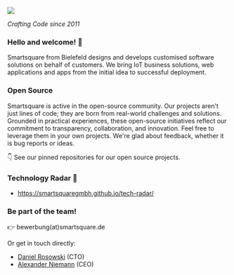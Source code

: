 ![](https://github.com/SmartsquareGmbH/.github-private/blob/main/profile/smartsquare.jpg)

_Crafting Code since 2011_

### Hello and welcome! :wave:

Smartsquare from Bielefeld designs and develops customised software solutions on behalf of customers.
We bring IoT business solutions, web applications and apps from the initial idea to successful deployment.

### Open Source

Smartsquare is active in the open-source community. 
Our projects aren't just lines of code; they are born from real-world challenges and solutions. 
Grounded in practical experiences, these open-source initiatives reflect our commitment to transparency, collaboration, and innovation.
Feel free to leverage them in your own projects.
We're glad about feedback, whether it is bug reports or ideas.

:point_down: See our pinned repositories for our open source projects.

### Technology Radar :satellite:

* https://smartsquaregmbh.github.io/tech-radar/

### Be part of the team!

:point_right: bewerbung(at)smartsquare.de

Or get in touch directly:
* [Daniel Rosowski](https://github.com/drosowski) (CTO)
* [Alexander Niemann](https://github.com/aniemann) (CEO)
